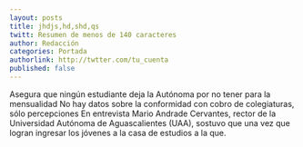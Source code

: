 ```yaml
---
layout: posts 
title: jhdjs,hd,shd,qs
twitt: Resumen de menos de 140 caracteres 
author: Redacción 
categories: Portada
authorlink: http://twtter.com/tu_cuenta 
published: false
---
```


Asegura que ningún estudiante deja la Autónoma por no tener para la mensualidad No hay datos sobre la conformidad con cobro de colegiaturas, sólo percepciones En entrevista Mario Andrade Cervantes, rector de la Universidad Autónoma de Aguascalientes (UAA), sostuvo que una vez que logran ingresar los jóvenes a la casa de estudios a la que.